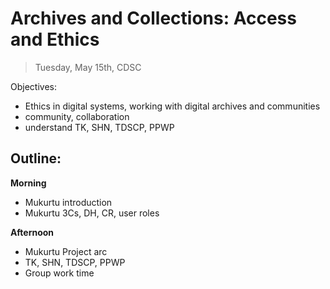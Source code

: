 # Archives and Collections: Access and Ethics

> Tuesday, May 15th, CDSC

Objectives:

- Ethics in digital systems, working with digital archives and communities
- community, collaboration
- understand TK, SHN, TDSCP, PPWP

## Outline: 

**Morning** 

- Mukurtu introduction
- Mukurtu 3Cs, DH, CR, user roles

**Afternoon**

- Mukurtu Project arc
- TK, SHN, TDSCP, PPWP
- Group work time
